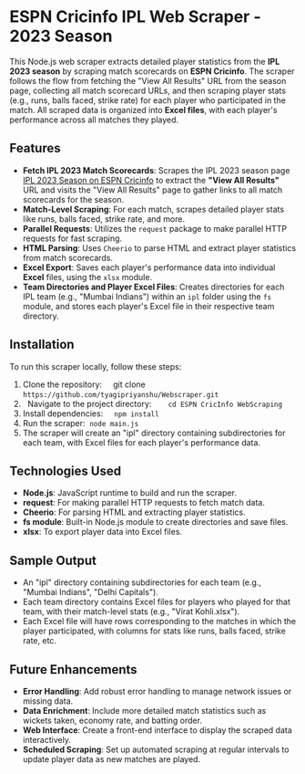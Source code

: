 # ESPN Cricinfo IPL Web Scraper - 2023 Season
This Node.js web scraper extracts detailed player statistics from the **IPL 2023 season** by scraping match scorecards on **ESPN Cricinfo**. The scraper follows the flow from fetching the "View All Results" URL from the season page, collecting all match scorecard URLs, and then scraping player stats (e.g., runs, balls faced, strike rate) for each player who participated in the match. All scraped data is organized into **Excel files**, with each player's performance across all matches they played.

## Features
* **Fetch IPL 2023 Match Scorecards**: Scrapes the IPL 2023 season page [IPL 2023 Season on ESPN Cricinfo](https://www.espncricinfo.com/series/indian-premier-league-2023-1345038) to extract the **"View All Results"** URL and visits the "View All Results" page to gather links to all match scorecards for the season.
* **Match-Level Scraping**: For each match, scrapes detailed player stats like runs, balls faced, strike rate, and more.
* **Parallel Requests**: Utilizes the `request` package to make parallel HTTP requests for fast scraping.
* **HTML Parsing**: Uses `Cheerio` to parse HTML and extract player statistics from match scorecards.
* **Excel Export**: Saves each player's performance data into individual **Excel** files, using the `xlsx` module.
* **Team Directories and Player Excel Files**: Creates directories for each IPL team (e.g., "Mumbai Indians") within an `ipl` folder using the `fs` module, and stores each player's Excel file in their respective team directory.

## Installation
To run this scraper locally, follow these steps:
1. Clone the repository:     git clone `https://github.com/tyagipriyanshu/Webscraper.git`
2.   Navigate to the project directory:  `   cd ESPN CricInfo WebScraping`
3. Install dependencies:     `npm install`
4. Run the scraper:  `node main.js`
5. The scraper will create an "ipl" directory containing subdirectories for each team, with Excel files for each player's performance data.

## Technologies Used
* **Node.js**: JavaScript runtime to build and run the scraper.
* **request**: For making parallel HTTP requests to fetch match data.
* **Cheerio**: For parsing HTML and extracting player statistics.
* **fs module**: Built-in Node.js module to create directories and save files.
* **xlsx**: To export player data into Excel files.

## Sample Output
* An "ipl" directory containing subdirectories for each team (e.g., "Mumbai Indians", "Delhi Capitals").
* Each team directory contains Excel files for players who played for that team, with their match-level stats (e.g., "Virat Kohli.xlsx").
* Each Excel file will have rows corresponding to the matches in which the player participated, with columns for stats like runs, balls faced, strike rate, etc.

## Future Enhancements
* **Error Handling**: Add robust error handling to manage network issues or missing data.
* **Data Enrichment**: Include more detailed match statistics such as wickets taken, economy rate, and batting order.
* **Web Interface**: Create a front-end interface to display the scraped data interactively.
* **Scheduled Scraping**: Set up automated scraping at regular intervals to update player data as new matches are played.
